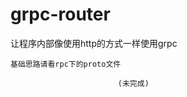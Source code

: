 # grpc-router
让程序内部像使用http的方式一样使用grpc


    基础思路请看rpc下的proto文件
                            
                            (未完成)
